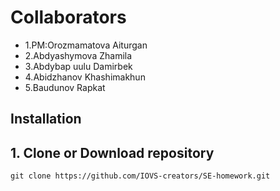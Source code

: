  # Collaborators
 <ul>
<li>1.PM:Orozmamatova Aiturgan</li>
<li> 2.Abdyashymova Zhamila</li>
<li>3.Abdybap uulu Damirbek</li>
<li> 4.Abidzhanov Khashimakhun</li>
<li> 5.Baudunov Rapkat</li>
 </ul>

 ## Installation
 ## 1. Clone or Download repository
 ```
 git clone https://github.com/IOVS-creators/SE-homework.git

```

 
